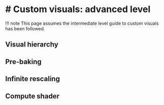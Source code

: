 # # Custom visuals: advanced level

!!! note
    This page assumes the intermediate level guide to custom visuals has been followed.

## Visual hierarchy

## Pre-baking

## Infinite rescaling

## Compute shader
